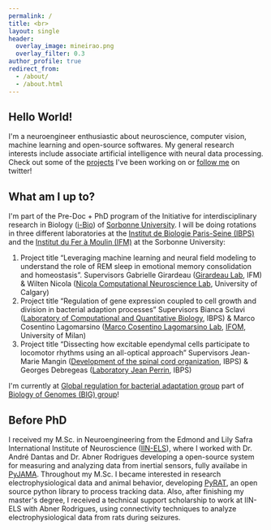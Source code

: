 ```yaml
---
permalink: /
title: <br>
layout: single
header:
  overlay_image: mineirao.png
  overlay_filter: 0.3
author_profile: true
redirect_from: 
  - /about/
  - /about.html
---
```


## Hello World!

I'm a neuroengineer enthusiastic about neuroscience, computer vision, machine learning and open-source softwares.
My general research interests include associate artificial intelligence with neural data processing. Check out some of the 
[projects](https://tuliofalmeida.github.io/projects/) I've been working on or [follow me](https://twitter.com/tuliofalmeida) on twitter!
 
## What am I up to?

I'm part of the Pre-Doc + PhD program of the Initiative for interdisciplinary research in Biology ([i-Bio](http://ibio.sorbonne-universite.fr/)) of [Sorbonne University](https://www.sorbonne-universite.fr/). I will be doing rotations in three different laboratories at the [Institut de Biologie Paris-Seine (IBPS)](https://www.ibps.sorbonne-universite.fr/en) and the [Institut du Fer à Moulin (IFM)](https://ifm-institute.org/en/home/) at the Sorbonne University:

1. Project title “Leveraging machine learning and neural field modeling to understand the role of REM sleep in emotional memory consolidation and homeostasis”. Supervisors Gabrielle Girardeau ([Girardeau Lab](https://girardeaulab.org/), IFM) & Wilten Nicola ([Nicola Computational Neuroscience Lab](https://www.nicolacomputationalneurosciencelab.com/), University of Calgary)
2. Project title “Regulation of gene expression coupled to cell growth and division in bacterial adaption processes” Supervisors Bianca Sclavi ([Laboratory of Computational and Quantitative Biology](https://www.ibps.sorbonne-universite.fr/en/research/computational-and-quantitative-biology/genome-biology), IBPS) & Marco Cosentino Lagomarsino ([Marco Cosentino Lagomarsino Lab](https://www.ifom.eu/en/cancer-research/research-labs/research-lab-cosentinolagomarsino.php), [IFOM](https://www.ifom.eu/en/), University of Milan)
3. Project title “Dissecting how excitable ependymal cells participate to locomotor rhythms using an all-optical approach” Supervisors Jean-Marie Mangin ([Development of the spinal cord organization](https://www.ibps.sorbonne-universite.fr/en/research/neuroscience/development-of-the-spinal-cord-organizationNeurosciences), IBPS) & Georges Debregeas ([Laboratory Jean Perrin](https://www.labojeanperrin.fr/?gdebregeas), IBPS)

I'm currently at [Global regulation for bacterial adaptation group](https://sites.google.com/site/biancasclavi/?pli=1) part of [Biology of Genomes (BIG) group](http://www.lcqb.upmc.fr/BIG)!

## Before PhD

I received my M.Sc. in Neuroengineering from the Edmond and Lily Safra International Institute of Neuroscience ([IIN-ELS](http://www.institutosantosdumont.org.br/en/unidade/edmond-and-lily-safra-international-institute-of-neurosciences/)), where I worked with Dr. André Dantas and Dr. Abner Rodrigues developing a open-source system for measuring and analyzing data from inertial sensors, fully availabe in [PyJAMA](https://github.com/tuliofalmeida/pyjama). Throughout my M.Sc. I became interested in research electrophysiological data and animal behavior, developing [PyRAT](https://github.com/pyratlib/pyrat), an open source python library to process tracking data. Also, after finishing my master's degree, I received a technical support scholarship to work at IIN-ELS with Abner Rodrigues, using connectivity techniques to analyze electrophysiological data from rats during seizures.
<br>    
